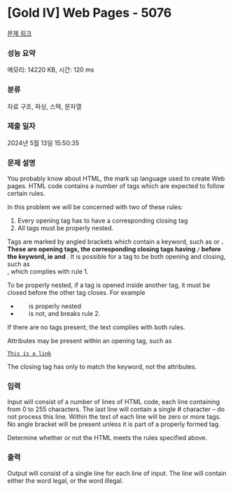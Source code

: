 # [Gold IV] Web Pages - 5076 

[문제 링크](https://www.acmicpc.net/problem/5076) 

### 성능 요약

메모리: 14220 KB, 시간: 120 ms

### 분류

자료 구조, 파싱, 스택, 문자열

### 제출 일자

2024년 5월 13일 15:50:35

### 문제 설명

<p>You probably know about HTML, the mark up language used to create Web pages. HTML code contains a number of tags which are expected to follow certain rules.</p>

<p>In this problem we will be concerned with two of these rules:</p>

<ol>
	<li>Every opening tag has to have a corresponding closing tag</li>
	<li>All tags must be properly nested.</li>
</ol>

<p>Tags are marked by angled brackets which contain a keyword, such as <code><body></code> or <code><strong></code>. These are opening tags, the corresponding closing tags having <code>/</code> before the keyword, ie <code></body></code> and <code></strong></code>. It is possible for a tag to be both opening and closing, such as <code><br /></code>, which complies with rule 1.</p>

<p>To be properly nested, if a tag is opened inside another tag, it must be closed before the other tag closes. For example</p>

<ul>
	<li><code><body> <strong> </strong> </body></code> is properly nested</li>
	<li><code><body> <strong> </body> </strong></code> is not, and breaks rule 2.</li>
</ul>

<p>If there are no tags present, the text complies with both rules.</p>

<p>Attributes may be present within an opening tag, such as</p>

<p><code><a href="http://www.nzprogcontest.org.nz">This is a link</a></code></p>

<p>The closing tag has only to match the keyword, not the attributes.</p>

### 입력 

 <p>Input will consist of a number of lines of HTML code, each line containing from 0 to 255 characters. The last line will contain a single # character – do not process this line. Within the text of each line will be zero or more tags. No angle bracket will be present unless it is part of a properly formed tag.</p>

<p>Determine whether or not the HTML meets the rules specified above.</p>

### 출력 

 <p>Output will consist of a single line for each line of input. The line will contain either the word legal, or the word illegal.</p>

